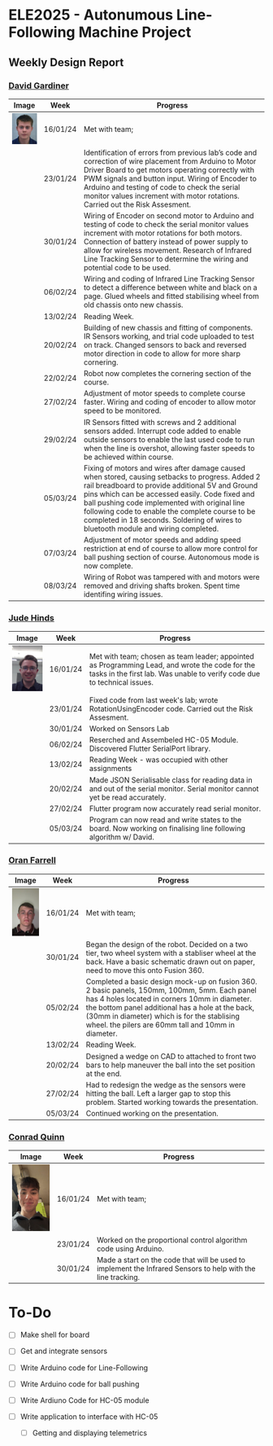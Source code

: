 # ELE2025 - Autonumous Line-Following Machine Project

## Weekly Design Report

### [David Gardiner](mailto:dgardiner04@qub.ac.uk)

| Image | Week | Progress |
|-------|------|----------|
| ![](img/david.jpg) | 16/01/24 | Met with team; |
| | 23/01/24 | Identification of errors from previous lab’s code and correction of wire placement from Arduino to Motor Driver Board to get motors operating correctly with PWM signals and button input.  Wiring of Encoder to Arduino and testing of code to check the serial monitor values increment with motor rotations. Carried out the Risk Assesment.|
| | 30/01/24 | Wiring of Encoder on second motor to Arduino and testing of code to check the serial monitor values increment with motor rotations for both motors.  Connection of battery instead of power supply to allow for wireless movement.  Research of Infrared Line Tracking Sensor to determine the wiring and potential code to be used.|
| | 06/02/24 | Wiring and coding of Infrared Line Tracking Sensor to detect a difference between white and black on a page.  Glued wheels and fitted stabilising wheel from old chassis onto new chassis.|
| | 13/02/24 | Reading Week.|
| | 20/02/24 | Building of new chassis and fitting of components.  IR Sensors working, and trial code uploaded to test on track.  Changed sensors to back and reversed motor direction in code to allow for more sharp cornering.|
| | 22/02/24 | Robot now completes the cornering section of the course.|
| | 27/02/24 | Adjustment of motor speeds to complete course faster.  Wiring and coding of encoder to allow motor speed to be monitored.|
| | 29/02/24 | IR Sensors fitted with screws and 2 additional sensors added.  Interrupt code added to enable outside sensors to enable the last used code to run when the line is overshot, allowing faster speeds to be achieved within course.|
| | 05/03/24 | Fixing of motors and wires after damage caused when stored, causing setbacks to progress.  Added 2 rail breadboard to provide additional 5V and Ground pins which can be accessed easily.  Code fixed and ball pushing code implemented with original line following code to enable the complete course to be completed in 18 seconds.  Soldering of wires to bluetooth module and wiring completed. |
| | 07/03/24 | Adjustment of motor speeds and adding speed restriction at end of course to allow more control for ball pushing section of course.  Autonomous mode is now complete. |
| | 08/03/24 | Wiring of Robot was tampered with and motors were removed and driving shafts broken.  Spent time identifing wiring issues. |

### [Jude Hinds](mailto:jhinds04@qub.ac.uk)

| Image | Week | Progress |
|-------|------|----------|
| ![](img/jude.jpg) | 16/01/24 | Met with team; chosen as team leader; appointed as Programming Lead, and wrote the code for the tasks in the first lab. Was unable to verify code due to technical issues. |
| | 23/01/24 | Fixed code from last week's lab; wrote RotationUsingEncoder code. Carried out the Risk Assesment. |
| | 30/01/24 | Worked on Sensors Lab |
| | 06/02/24 | Reserched and Assembeled HC-05 Module. Discovered Flutter SerialPort library. |
| | 13/02/24 | Reading Week - was occupied with other assignments |
| | 20/02/24 | Made JSON Serialisable class for reading data in and out of the serial monitor. Serial monitor cannot yet be read accurately. |
| | 27/02/24 | Flutter program now accurately read serial monitor. |
| | 05/03/24 | Program can now read and write states to the board. Now working on finalising line following algorithm w/ David. |

### [Oran Farrell](mailto:ofarrell03@qub.ac.uk)

| Image | Week | Progress |
|-------|------|----------|
| ![](img/oran.jpg) | 16/01/24 | Met with team; |
| | 30/01/24 | Began the design of the robot. Decided on a two tier, two wheel system with a stabliser wheel at the back. Have a basic schematic drawn out on paper, need to move this onto Fusion 360. | 
| | 05/02/24  | Completed a basic design mock-up on fusion 360. 2 basic panels, 150mm, 100mm, 5mm. Each panel has 4 holes located in corners 10mm in diameter. the bottom panel additional has a hole at the back, (30mm in diameter) which is for the stablising wheel. the pilers are 60mm tall and 10mm in diameter. |
| | 13/02/24 | Reading Week.|
| | 20/02/24 | Designed a wedge on CAD to attached to front two bars to help maneuver the ball into the set position at the end. |
| | 27/02/24 | Had to redesign the wedge as the sensors were hitting the ball. Left a larger gap to stop this problem. Started working towards the presentation.|
| | 05/03/24 | Continued working on the presentation. |


### [Conrad Quinn](mailto:cquinn167@qub.ac.uk)

| Image | Week | Progress |
|-------|------|----------|
| ![](img/conrad.jpg) | 16/01/24 | Met with team; |
| | 23/01/24 | Worked on the proportional control algorithm code using Arduino. |
| | 30/01/24 | Made a start on the code that will be used to implement the Infrared Sensors to help with the line tracking. |

# To-Do

- [ ] Make shell for board
- [ ] Get and integrate sensors

- [ ] Write Arduino code for Line-Following
- [ ] Write Arduino code for ball pushing
- [ ] Write Ardiuno Code for HC-05 module
- [ ] Write application to interface with HC-05
  - [ ] Getting and displaying telemetrics
